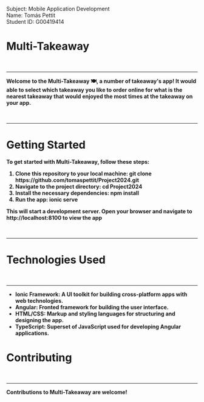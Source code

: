 Subject: Mobile Application Development<br>
Name: Tomás Pettit<br>
Student ID: G00419414<br>
<h1><b>Multi-Takeaway<b></h1><br><hr>
  <p>Welcome to the Multi-Takeaway 🍽️, a number of takeaway's app! It would able to select which takeaway you like to order online for what is the nearest takeaway that would enjoyed the most times at the takeaway on your app.</p><br>
<hr>
  <h1><b>Getting Started</b></h1>
  <p>To get started with Multi-Takeaway, follow these steps:</p>
  <ol>
    <li>Clone this repository to your local machine: git clone https://github.com/tomaspettit/Project2024.git</li>
    <li>Navigate to the project directory: cd Project2024</li>
    <li>Install the necessary dependencies: npm install</li>
    <li>Run the app: ionic serve</li>
  </ol>
  <p>This will start a development server. Open your browser and navigate to http://localhost:8100 to view the app</p><br><hr>

  <h1><b>Technologies Used</b></h1><br><hr>
  <ul>
    <li><b>Ionic Framework:</b> A UI toolkit for building cross-platform apps with web technologies.</li>
    <li><b>Angular:</b> Fronted framework for building the user interface.</li>
    <li><b>HTML/CSS:</b> Markup and styling languages for structuring and designing the app.</li>
    <li><b>TypeScript:</b> Superset of JavaScript used for developing Angular applications.</li>
  </ul>

  <h1><b>Contributing</b></h1><br><hr>
  <p>Contributions to Multi-Takeaway are welcome!</p>
